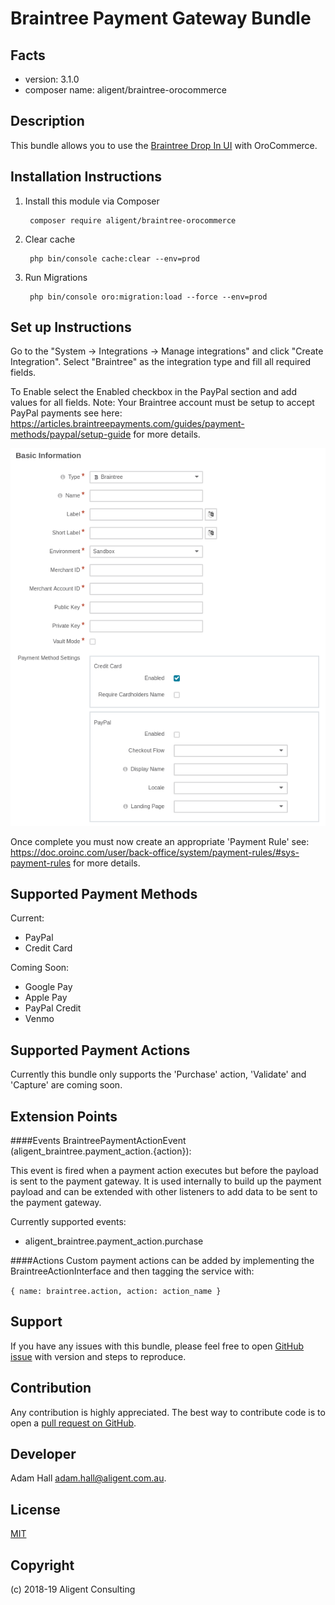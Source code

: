 Braintree Payment Gateway Bundle
===============================================

Facts
-----
- version: 3.1.0
- composer name: aligent/braintree-orocommerce

Description
-----------
This bundle allows you to use the [Braintree Drop In UI](https://developers.braintreepayments.com/guides/drop-in/overview/javascript/v3) 
with OroCommerce.  

Installation Instructions
-------------------------
1. Install this module via Composer

        composer require aligent/braintree-orocommerce

1. Clear cache
        
        php bin/console cache:clear --env=prod
        
1. Run Migrations
        
        php bin/console oro:migration:load --force --env=prod
        
Set up Instructions
-----------
Go to the "System -> Integrations -> Manage integrations" and click "Create Integration". Select "Braintree" as the integration type and fill all required fields.

To Enable select the Enabled checkbox in the PayPal section and add values for all fields. Note: Your Braintree account must be setup to accept PayPal payments see here: https://articles.braintreepayments.com/guides/payment-methods/paypal/setup-guide for more details.

![Braintree Integration Form](src/Resources/doc/images/braintree_integration.png?raw=true "Braintree Integration Form")

Once complete you must now create an appropriate 'Payment Rule' see: https://doc.oroinc.com/user/back-office/system/payment-rules/#sys-payment-rules for more details.
        
Supported Payment Methods
-----------
Current:
- PayPal
- Credit Card

Coming Soon:
- Google Pay
- Apple Pay
- PayPal Credit
- Venmo

Supported Payment Actions
-----------
Currently this bundle only supports the 'Purchase' action, 'Validate' and 'Capture' are coming soon.

Extension Points
-----------
####Events
BraintreePaymentActionEvent (aligent_braintree.payment_action.{action}):
 
This event is fired when a payment action executes but before the payload is sent to the payment gateway. It is used internally
to build up the payment payload and can be extended with other listeners to add data to be sent to the payment gateway. 

Currently supported events:
- aligent_braintree.payment_action.purchase

####Actions
Custom payment actions can be added by implementing the BraintreeActionInterface and then tagging the service with:

`{ name: braintree.action, action: action_name }`

Support
-------
If you have any issues with this bundle, please feel free to open [GitHub issue](https://github.com/aligent/braintree-orocommerce/issues) with version and steps to reproduce.

Contribution
------------
Any contribution is highly appreciated. The best way to contribute code is to open a [pull request on GitHub](https://help.github.com/articles/using-pull-requests).

Developer
---------
Adam Hall <adam.hall@aligent.com.au>.

License
-------
[MIT](https://opensource.org/licenses/mit)

Copyright
---------
(c) 2018-19 Aligent Consulting